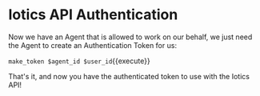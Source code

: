 # Iotics API Authentication

Now we have an Agent that is allowed to work on our behalf, we just need the Agent to create an Authentication Token for us:

`make_token $agent_id $user_id`{{execute}}

That's it, and now you have the authenticated token to use with the Iotics API!
